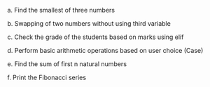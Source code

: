 a. Find the smallest of three numbers

b. Swapping of two numbers without using third variable

c. Check the grade of the students based on marks using elif

d. Perform basic arithmetic operations based on user choice
(Case)

e. Find the sum of first n natural numbers

f. Print the Fibonacci series
